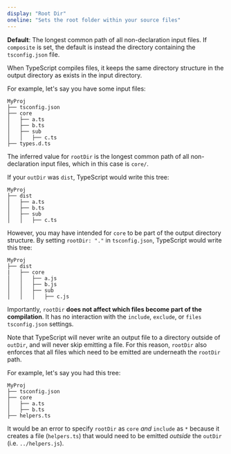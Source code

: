 ```yaml
---
display: "Root Dir"
oneline: "Sets the root folder within your source files"
---
```


**Default**: The longest common path of all non-declaration input files. If `composite` is set, the default is instead the directory containing the `tsconfig.json` file.

When TypeScript compiles files, it keeps the same directory structure in the output directory as exists in the input directory.

For example, let's say you have some input files:

```
MyProj
├── tsconfig.json
├── core
│   ├── a.ts
│   ├── b.ts
│   ├── sub
│   │   ├── c.ts
├── types.d.ts
```

The inferred value for `rootDir` is the longest common path of all non-declaration input files, which in this case is `core/`.

If your `outDir` was `dist`, TypeScript would write this tree:

```
MyProj
├── dist
│   ├── a.ts
│   ├── b.ts
│   ├── sub
│   │   ├── c.ts
```

However, you may have intended for `core` to be part of the output directory structure.
By setting `rootDir: "."` in `tsconfig.json`, TypeScript would write this tree:

```
MyProj
├── dist
|   ├── core
│   │   ├── a.js
│   │   ├── b.js
│   │   ├── sub
│   │   │   ├── c.js
```

Importantly, `rootDir` **does not affect which files become part of the compilation**.
It has no interaction with the `include`, `exclude`, or `files` `tsconfig.json` settings.

Note that TypeScript will never write an output file to a directory outside of `outDir`, and will never skip emitting a file.
For this reason, `rootDir` also enforces that all files which need to be emitted are underneath the `rootDir` path.

For example, let's say you had this tree:

```
MyProj
├── tsconfig.json
├── core
│   ├── a.ts
│   ├── b.ts
├── helpers.ts
```

It would be an error to specify `rootDir` as `core` _and_ `include` as `*` because it creates a file (`helpers.ts`) that would need to be emitted _outside_ the `outDir` (i.e. `../helpers.js`).
